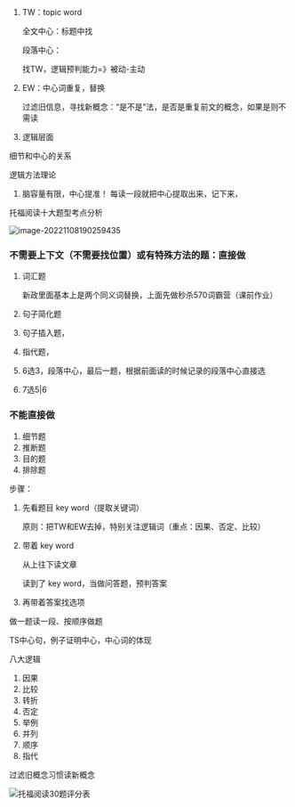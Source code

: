 

1. TW：topic word
  
    全文中心：标题中找
    
    段落中心：
    
    找TW，逻辑预判能力=》被动-主动
    
2. EW：中心词重复，替换
	
	过滤旧信息，寻找新概念：“是不是”法，是否是重复前文的概念，如果是则不需读
	
3. 逻辑层面



细节和中心的关系



逻辑方法理论

1. 脑容量有限，中心提准！
   每读一段就把中心提取出来，记下来，



托福阅读十大题型考点分析

![image-20221108190259435](/Users/davidliu/Library/Application%20Support/typora-user-images/image-20221108190259435.png)

### 不需要上下文（不需要找位置）或有特殊方法的题：直接做

1. 词汇题

   新政里面基本上是两个同义词替换，上面先做秒杀570词霸营（课前作业）

2. 句子简化题

3. 句子插入题，

4. 指代题，

5. 6选3，段落中心，最后一题，根据前面读的时候记录的段落中心直接选

6. 7选5|6



### 不能直接做

1. 细节题
2. 推断题
3. 目的题
4. 排除题

步骤：

1. 先看题目 key word（提取关键词）

   原则：把TW和EW去掉，特别关注逻辑词（重点：因果、否定、比较）

2. 带着 key word

   从上往下读文章

   读到了 key word，当做问答题，预判答案

3. 再带着答案找选项



做一题读一段、按顺序做题

TS中心句，例子证明中心，中心词的体现



八大逻辑

1. 因果
2. 比较
3. 转折
4. 否定
5. 举例
6. 并列
7. 顺序
8. 指代



过滤旧概念习惯读新概念

![托福阅读30题评分表](https://xingqiu-tuchuang-1256524210.cos.ap-shanghai.myqcloud.com/3978/80201646808311.png)
